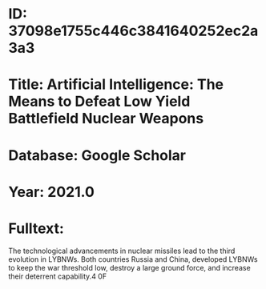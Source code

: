 # ID: 37098e1755c446c3841640252ec2a3a3
# Title: Artificial Intelligence: The Means to Defeat Low Yield Battlefield Nuclear Weapons
# Database: Google Scholar
# Year: 2021.0
# Fulltext:
The technological advancements in nuclear missiles lead to the third evolution in LYBNWs.
Both countries Russia and China, developed LYBNWs to keep the war threshold low, destroy a large ground force, and increase their deterrent capability.4 0F